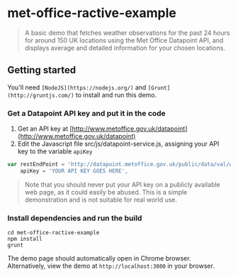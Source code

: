# met-office-ractive-example

> A basic demo that fetches weather observations for the past 24 hours for around 150 UK locations using the Met Office Datapoint API, and displays average and detailed information for your chosen locations.

## Getting started

You'll need `[NodeJS](https://nodejs.org/)` and `[Grunt](http://gruntjs.com/)` to install and run this demo.

### Get a Datapoint API key and put it in the code

1. Get an API key at [http://www.metoffice.gov.uk/datapoint](http://www.metoffice.gov.uk/datapoint)
2. Edit the Javascript file src/js/datapoint-service.js, assigning your API key to the variable `apiKey`

```js
var restEndPoint = 'http://datapoint.metoffice.gov.uk/public/data/val/wxobs/all/json/',
    apiKey = 'YOUR API KEY GOES HERE',
```

> Note that you should never put your API key on a publicly available web page, as it could easily be abused. This is a simple demonstration and is not suitable for real world use.

### Install dependencies and run the build

```shell
cd met-office-ractive-example
npm install
grunt
```

The demo page should automatically open in Chrome browser. Alternatively, view the demo at `http://localhost:3000` in your browser.